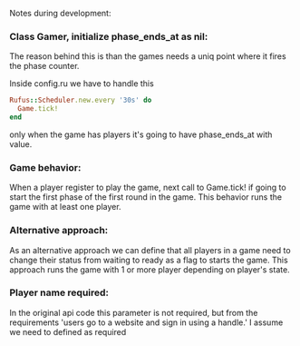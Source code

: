 Notes during development:

### Class Gamer, initialize phase_ends_at as nil:

The reason behind this is than the games needs a uniq point where it fires the phase counter.

Inside config.ru we have to handle this

```ruby
Rufus::Scheduler.new.every '30s' do
  Game.tick!
end
```

only when the game has players it's going to have phase_ends_at with value.

### Game behavior:

When a player register to play the game, next call to Game.tick! if going to start the first phase of the first round in
the game. This behavior runs the game with at least one player.

### Alternative approach:

As an alternative approach we can define that all players in a game need to change their status from waiting to ready as
a flag to starts the game. This approach runs the game with 1 or more player depending on player's state.


### Player name required:

In the original api code this parameter is not required, but from the requirements 'users go to a website and sign in
using a handle.' I assume we need to defined as required

